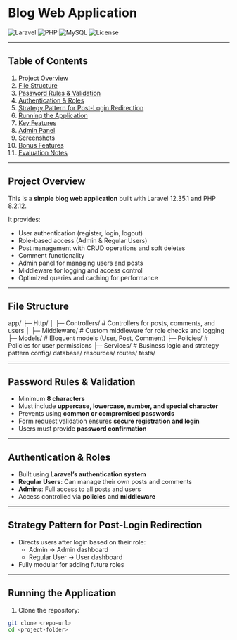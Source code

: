 # Blog Web Application

![Laravel](https://img.shields.io/badge/Laravel-12.35.1-red) 
![PHP](https://img.shields.io/badge/PHP-8.2.12-blue) 
![MySQL](https://img.shields.io/badge/MySQL-8.0-orange) 
![License](https://img.shields.io/badge/License-MIT-green)

---

## Table of Contents
1. [Project Overview](#project-overview)
2. [File Structure](#file-structure)
3. [Password Rules & Validation](#password-rules--validation)
4. [Authentication & Roles](#authentication--roles)
5. [Strategy Pattern for Post-Login Redirection](#strategy-pattern-for-post-login-redirection)
6. [Running the Application](#running-the-application)
7. [Key Features](#key-features)
8. [Admin Panel](#admin-panel)
9. [Screenshots](#screenshots)
10. [Bonus Features](#bonus-features)
11. [Evaluation Notes](#evaluation-notes)

---

## Project Overview
This is a **simple blog web application** built with Laravel 12.35.1 and PHP 8.2.12.  

It provides:

- User authentication (register, login, logout)  
- Role-based access (Admin & Regular Users)  
- Post management with CRUD operations and soft deletes  
- Comment functionality  
- Admin panel for managing users and posts  
- Middleware for logging and access control  
- Optimized queries and caching for performance  

---

## File Structure

app/
├─ Http/
│ ├─ Controllers/ # Controllers for posts, comments, and users
│ ├─ Middleware/ # Custom middleware for role checks and logging
├─ Models/ # Eloquent models (User, Post, Comment)
├─ Policies/ # Policies for user permissions
├─ Services/ # Business logic and strategy pattern
config/
database/
resources/
routes/
tests/


---

## Password Rules & Validation

- Minimum **8 characters**  
- Must include **uppercase, lowercase, number, and special character**  
- Prevents using **common or compromised passwords**  
- Form request validation ensures **secure registration and login**  
- Users must provide **password confirmation**  

---

## Authentication & Roles

- Built using **Laravel’s authentication system**  
- **Regular Users**: Can manage their own posts and comments  
- **Admins**: Full access to all posts and users  
- Access controlled via **policies** and **middleware**  

---

## Strategy Pattern for Post-Login Redirection

- Directs users after login based on their role:  
  - Admin → Admin dashboard  
  - Regular User → User dashboard  
- Fully modular for adding future roles  

---

## Running the Application

1. Clone the repository:  
```bash
git clone <repo-url>
cd <project-folder>
